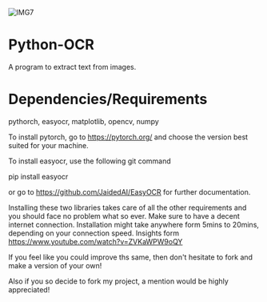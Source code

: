 ![IMG7](https://user-images.githubusercontent.com/84984325/125480710-28478925-ff5f-4387-b498-3ce608f5aa21.png)
# Python-OCR
A program to extract text from images.

# Dependencies/Requirements
pythorch, easyocr, matplotlib, opencv, numpy

To install pytorch, go to https://pytorch.org/ and choose the version best suited for your machine.

To install easyocr, use the following git command

pip install easyocr

or go to https://github.com/JaidedAI/EasyOCR for further documentation.

Installing these two libraries takes care of all the other requirements and you should face no problem what so ever. Make sure to have a decent internet connection. Installation might take anywhere form 5mins to 20mins, depending on your connection speed. Insights form https://www.youtube.com/watch?v=ZVKaWPW9oQY

If you feel like you could improve ths same, then don't hesitate to fork and make a version of your own!

Also if you so decide to fork my project, a mention would be highly appreciated!
